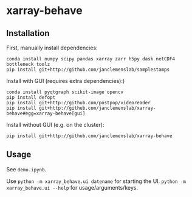 # xarray-behave

## Installation
First, manually install dependencies:
```shell
conda install numpy scipy pandas xarray zarr h5py dask netCDF4 bottleneck toolz
pip install git+http://github.com/janclemenslab/samplestamps
```
Install with GUI (requires extra dependencies):)
```shell
conda install pyqtgraph scikit-image opencv
pip install defopt
pip install git+http://github.com/postpop/videoreader
pip install git+http://github.com/janclemenslab/xarray-behave#egg=xarray-behave[gui]
```
Install without GUI (e.g. on the cluster):
```shell
pip install git+http://github.com/janclemenslab/xarray-behave
```


## Usage
See `demo.ipynb`.

Use `python -m xarray_behave.ui datename` for starting the UI. `python -m xarray_behave.ui --help` for usage/arguments/keys.
